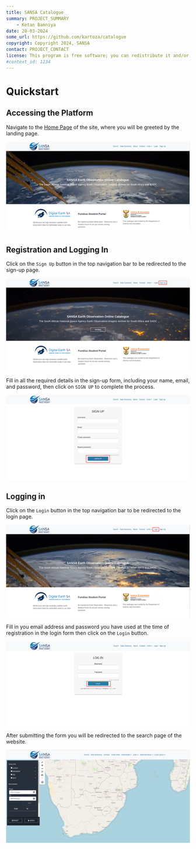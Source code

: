 ```yaml
---
title: SANSA Catalogue
summary: PROJECT_SUMMARY
    - Ketan Bamniya
date: 28-03-2024
some_url: https://github.com/kartoza/catalogue
copyright: Copyright 2024, SANSA
contact: PROJECT_CONTACT
license: This program is free software; you can redistribute it and/or modify it under the terms of the GNU Affero General Public License as published by the Free Software Foundation; either version 3 of the License, or (at your option) any later version.
#context_id: 1234
---
```


# Quickstart

## Accessing the Platform

Navigate to the [Home Page](http://catalogue.sansa.org.za/) of the site, where you will be greeted by the landing page.

[![Landing Page](./img/quickstart-img-1.png)](./img/quickstart-img-1.png)

## Registration and Logging In

Click on the `Sign Up` button in the top navigation bar to be redirected to the sign-up page.

[![Sign Up](./img/quickstart-img-2.png)](./img/quickstart-img-2.png)

Fill in all the required details in the sign-up form, including your name, email, and password, then click on `SIGN UP` to complete the process. 

[![Sign Up Form](./img/quickstart-img-3.png)](./img/quickstart-img-3.png)

## Logging in

Click on the `Login` button in the top navigation bar to be redirected to the login page.

[![Login Form](./img/quickstart-img-5.png)](./img/quickstart-img-5.png)

Fill in you email address and password you have used at the time of registration in the login form then click on the `Login` button. 

[![Login Form](./img/quickstart-img-4.png)](./img/quickstart-img-4.png)

After submitting the form you will be redirected to the search page of the website.

[![Search Page](./img/quickstart-img-6.png)](./img/quickstart-img-6.png)
